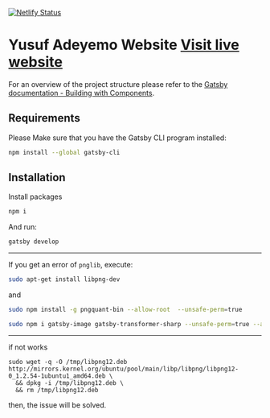 [![Netlify Status](https://api.netlify.com/api/v1/badges/2795d1cf-4f0b-4200-8b21-77990c83d562/deploy-status)](https://app.netlify.com/sites/yusadolat/deploys)

# Yusuf Adeyemo Website [Visit live website](https://yusadolat.netlify.com)

For an overview of the project structure please refer to the [Gatsby documentation - Building with Components](https://www.gatsbyjs.org/docs/building-with-components/).

## Requirements

Please Make sure that you have the Gatsby CLI program installed:
```sh
npm install --global gatsby-cli
```

## Installation

Install packages
```sh
npm i
```

And run:
```sh
gatsby develop
```
----
If you get an error of `pnglib`, execute:
```sh
sudo apt-get install libpng-dev
```
and
```sh
sudo npm install -g pngquant-bin --allow-root  --unsafe-perm=true
```
```sh
sudo npm i gatsby-image gatsby-transformer-sharp --unsafe-perm=true --allow-root
```

---

if not works
```
sudo wget -q -O /tmp/libpng12.deb http://mirrors.kernel.org/ubuntu/pool/main/libp/libpng/libpng12-0_1.2.54-1ubuntu1_amd64.deb \
  && dpkg -i /tmp/libpng12.deb \
  && rm /tmp/libpng12.deb
```
then, the issue will be solved.
